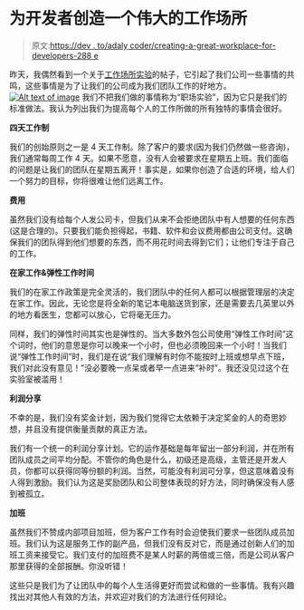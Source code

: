 # 为开发者创造一个伟大的工作场所

> 原文:[https://dev . to/adaly coder/creating-a-great-workplace-for-developers-288 e](https://dev.to/adalycoder/creating-a-great-workplace-for-developers-288e)

昨天，我偶然看到一个关于[工作场所实验](https://signalvnoise.com/posts/893-workplace-experiments)的帖子，它引起了我们公司一些事情的共鸣，这些事情是为了让我们的公司成为我们团队工作的好地方。
[![Alt text of image](../Images/af2ca4cb51113f51fa9c8a0fee726dc8.png)](https://res.cloudinary.com/practicaldev/image/fetch/s--2FmuVaxK--/c_limit%2Cf_auto%2Cfl_progressive%2Cq_auto%2Cw_880/https://live.staticflickr.com/5526/9996953746_724a06b93a_b.jpg) 
我们不把我们做的事情称为“职场实验”，因为它只是我们的标准做法。我认为列出我们为提高每个人的工作所做的所有独特的事情会很好。

**四天工作制**

我们的创始原则之一是 4 天工作制。除了客户的要求(因为我们仍然做一些咨询)，我们通常每周工作 4 天。如果不愿意，没有人会被要求在星期五上班。我们面临的问题是让我们的团队在星期五离开！事实是，如果你创造了合适的环境，给人们一个努力的目标，你将很难让他们远离工作。

**费用**

虽然我们没有给每个人发公司卡，但我们从来不会拒绝团队中有人想要的任何东西(这是合理的)。只要我们能负担得起，书籍、软件和会议费用都由公司支付。这确保我们的团队得到他们想要的东西，而不用花时间去得到它们；让他们专注于自己的工作。

**在家工作&弹性工作时间**

我们的在家工作政策是完全灵活的，我们团队中的任何人都可以根据管理层的决定在家工作。因此，无论您是将全新的笔记本电脑送货到家，还是需要去几英里以外的地方看医生，您都可以放心，它将毫无压力。

同样，我们的弹性时间其实也是弹性的。当大多数外包公司使用“弹性工作时间”这个词时，他们的意思是你可以晚来一个小时，但也必须晚回来一个小时！当我们说“弹性工作时间”时，我们是在说“我们理解有时你不能按时上班或想早点下班，我们对此没有意见！”没必要晚一点呆或者早一点进来“补时”。我还没见过这个在实验室被滥用！

**利润分享**

不幸的是，我们没有奖金计划，因为我们觉得它太依赖于决定奖金的人的奇思妙想，并且没有提供衡量贡献的真正方法。

我们有一个统一的利润分享计划。它的运作基础是每年留出一部分利润，并在所有团队成员之间平均分配。不管你的角色是什么，初级还是高级，主管还是开发人员，你都可以获得同等份额的利润。当然，可能没有利润可分享，但这意味着没有人得到激励。我们认为这是奖励团队和公司整体表现的好方法，同时确保没有人感到被孤立。

**加班**

虽然我们不赞成内部项目加班，但为客户工作有时会迫使我们要求一些团队成员加班。我们认为这是服务工作的副产品，但我们没有反对它，而是通过创新人们的加班工资来接受它。我们支付的加班费不是某人时薪的两倍或三倍，而是公司从客户那里获得的全部报酬。你没听错！

这些只是我们为了让团队中的每个人生活得更好而尝试和做的一些事情。我有兴趣找出对其他人有效的方法，并欢迎对我们的方法进行任何辩论。